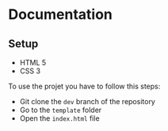 # **Documentation**

## **Setup**

- HTML 5
- CSS 3

To use the projet you have to follow this steps:

- Git clone the `dev` branch of the repository
- Go to the `template` folder
- Open the `index.html` file

